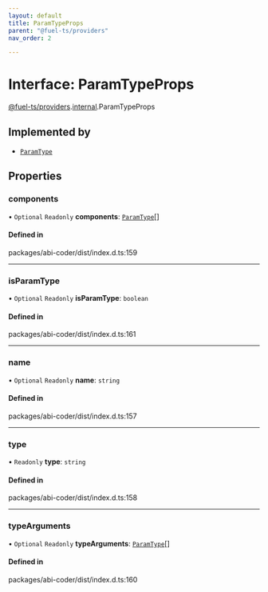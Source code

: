 ```yaml
---
layout: default
title: ParamTypeProps
parent: "@fuel-ts/providers"
nav_order: 2

---
```


# Interface: ParamTypeProps

[@fuel-ts/providers](../index.md).[internal](../namespaces/internal.md).ParamTypeProps

## Implemented by

- [`ParamType`](../classes/internal-ParamType.md)

## Properties

### components

• `Optional` `Readonly` **components**: [`ParamType`](../classes/internal-ParamType.md)[]

#### Defined in

packages/abi-coder/dist/index.d.ts:159

___

### isParamType

• `Optional` `Readonly` **isParamType**: `boolean`

#### Defined in

packages/abi-coder/dist/index.d.ts:161

___

### name

• `Optional` `Readonly` **name**: `string`

#### Defined in

packages/abi-coder/dist/index.d.ts:157

___

### type

• `Readonly` **type**: `string`

#### Defined in

packages/abi-coder/dist/index.d.ts:158

___

### typeArguments

• `Optional` `Readonly` **typeArguments**: [`ParamType`](../classes/internal-ParamType.md)[]

#### Defined in

packages/abi-coder/dist/index.d.ts:160
